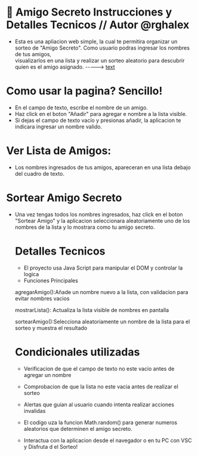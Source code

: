 # 🎁 Amigo Secreto Instrucciones y Detalles Tecnicos   // Autor @rghalex 


* Esta es una apliacion web simple, la cual te permitira organizar un sorteo de
  "Amigo Secreto". Como usuario podras ingresar los nombres de tus amigos,   
   visualizarlos en una lista y realizar un sorteo aleatorio para descubrir quien es el amigo asignado. -----> [text](https://rghalex.github.io/ChallengeAmigoSecreto/)


# Como usar la pagina? Sencillo!

* En el campo de texto, escribe el nombre de un amigo.
* Haz click en el boton "Añadir" para agregar e nombre a la lista visible.
* Si dejas el campo de texto vacío y presionas añadir, la aplicacion te indicara 
  ingresar un nombre valido.

# Ver Lista de Amigos:

* Los nombres ingresados de tus amigos, apareceran en una lista debajo del cuadro de 
  texto.

# Sortear Amigo Secreto

* Una vez tengas todos los nombres ingresados, haz click en el boton "Sortear Amigo" 
  y la aplicacion seleccionara aleatoriamente uno de los nombres de la lista y lo mostrara como tu amigo secreto.


  # Detalles Tecnicos

  * El proyecto usa Java Script para manipular el DOM y controlar la logica

  - Funciones Principales

  agregarAmigo():Añade un nombre nuevo a la lista, con validacion para evitar nombres vacios

  mostrarLista(): Actualiza la lista visible de nombres en pantalla

  sortearAmigo():Selecciona aleatoriamente un nombre de la lista para el sorteo y muestra el resultado

  # Condicionales utilizadas

  * Verificacion de que el campo de texto no este vacio antes de agregar un nombre

  * Comprobacion de que la lista no este vacia antes de realizar el sorteo

  * Alertas que guian al usuario cuando intenta realizar acciones invalidas

  * El codigo uza la funcion Math.random() para generar numeros aleatorios que 
    determinen el amigo secreto.

  * Interactua con la aplicacion desde el navegador o en tu PC con VSC y Disfruta d
    el Sorteo!


